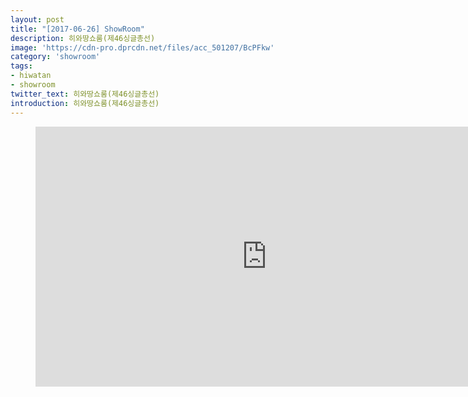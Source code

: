```yaml
---
layout: post
title: "[2017-06-26] ShowRoom"
description: 히와땅쇼룸(제46싱글총선)
image: 'https://cdn-pro.dprcdn.net/files/acc_501207/BcPFkw'
category: 'showroom'
tags:
- hiwatan
- showroom
twitter_text: 히와땅쇼룸(제46싱글총선)
introduction: 히와땅쇼룸(제46싱글총선)
---
```

<figure class="video_container">
<iframe width="740" height="416" src="https://serviceapi.nmv.naver.com/flash/convertIframeTag.nhn?vid=65389D3BAC4665FDE9A109A50CB4C302D8F9&outKey=V1285a6ed270a09d4994f258f3043a7f0345992b3ad915909c08d258f3043a7f03459" frameborder="no" scrolling="no"></iframe>
</figure>

